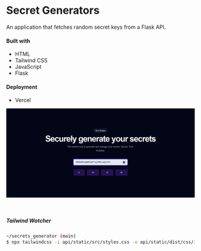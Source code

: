 # Secret Generators

An application that fetches random secret keys from a Flask API.

#### Built with

- HTML
- Tailwind CSS
- JavaScript
- Flask

#### Deployment

- Vercel

![](./api/static/assets/ss.png)

<br />

##### Tailwind Watcher

```bash
~/secrets_generator (main)
$ npx tailwindcss -i api/static/src/styles.css -o api/static/dist/css/index.css --watch
```
